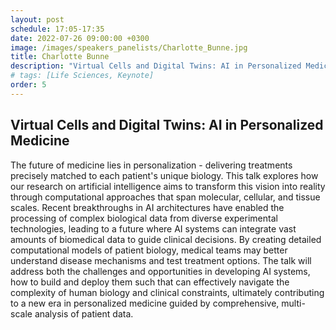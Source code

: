 ```yaml
---
layout: post
schedule: 17:05-17:35
date: 2022-07-26 09:00:00 +0300
image: /images/speakers_panelists/Charlotte_Bunne.jpg
title: Charlotte Bunne
description: "Virtual Cells and Digital Twins: AI in Personalized Medicine"
# tags: [Life Sciences, Keynote]
order: 5
---
```


## Virtual Cells and Digital Twins: AI in Personalized Medicine
The future of medicine lies in personalization - delivering treatments precisely matched to each patient's unique biology. This talk explores how our research on artificial intelligence aims to transform this vision into reality through computational approaches that span molecular, cellular, and tissue scales. Recent breakthroughs in AI architectures have enabled the processing of complex biological data from diverse experimental technologies, leading to a future where AI systems can integrate vast amounts of biomedical data to guide clinical decisions. By creating detailed computational models of patient biology, medical teams may better understand disease mechanisms and test treatment options. The talk will address both the challenges and opportunities in developing AI systems, how to build and deploy them such that can effectively navigate the complexity of human biology and clinical constraints, ultimately contributing to a new era in personalized medicine guided by comprehensive, multi-scale analysis of patient data.
